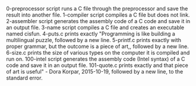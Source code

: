 0-preprocessor script runs a C file through the preprocessor and save the result into another file.
1-compiler script compiles a C file but does not link.
2-assembler script generates the assembly code of a C code and save it in an output file.
3-name script compiles a C file and creates an executable named cisfun.
4-puts.c prints exactly "Programming is like building a multilingual puzzle, followed by a new line.
5-printf.c prints exactly with proper grammar, but the outcome is a piece of art,, followed by a new line.
6-size.c prints the size of various types on the computer it is compiled and run on.
100-intel script generates the assembly code (Intel syntax) of a C code and save it in an output file.
101-quote.c prints exactly and that piece of art is useful" - Dora Korpar, 2015-10-19, followed by a new line, to the standard error.
